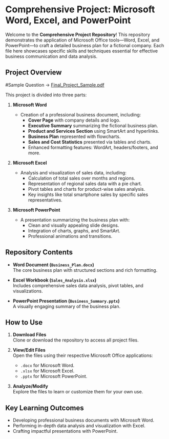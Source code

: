 # Comprehensive Project: Microsoft Word, Excel, and PowerPoint

Welcome to the **Comprehensive Project Repository**! This repository demonstrates the application of Microsoft Office tools—Word, Excel, and PowerPoint—to craft a detailed business plan for a fictional company. Each file here showcases specific skills and techniques essential for effective business communication and data analysis.

## Project Overview

#Sample Question ->
[Final_Project_Sample.pdf](https://github.com/user-attachments/files/18131367/Final_Project_Sample.pdf)

This project is divided into three parts:

1. **Microsoft Word**
   - Creation of a professional business document, including:
     - **Cover Page** with company details and logo.
     - **Executive Summary** summarizing the fictional business plan.
     - **Product and Services Section** using SmartArt and hyperlinks.
     - **Business Plan** represented with flowcharts.
     - **Sales and Cost Statistics** presented via tables and charts.
     - Enhanced formatting features: WordArt, headers/footers, and more.

2. **Microsoft Excel**
   - Analysis and visualization of sales data, including:
     - Calculation of total sales over months and regions.
     - Representation of regional sales data with a pie chart.
     - Pivot tables and charts for product-wise sales analysis.
     - Key insights like total smartphone sales by specific sales representatives.

3. **Microsoft PowerPoint**
   - A presentation summarizing the business plan with:
     - Clean and visually appealing slide designs.
     - Integration of charts, graphs, and SmartArt.
     - Professional animations and transitions.

## Repository Contents

- **Word Document (`Business_Plan.docx`)**  
  The core business plan with structured sections and rich formatting.

- **Excel Workbook (`Sales_Analysis.xlsx`)**  
  Includes comprehensive sales data analysis, pivot tables, and visualizations.

- **PowerPoint Presentation (`Business_Summary.pptx`)**  
  A visually engaging summary of the business plan.

## How to Use

1. **Download Files**  
   Clone or download the repository to access all project files.

2. **View/Edit Files**  
   Open the files using their respective Microsoft Office applications:
   - `.docx` for Microsoft Word.
   - `.xlsx` for Microsoft Excel.
   - `.pptx` for Microsoft PowerPoint.

3. **Analyze/Modify**  
   Explore the files to learn or customize them for your own use.

## Key Learning Outcomes

- Developing professional business documents with Microsoft Word.
- Performing in-depth data analysis and visualization with Excel.
- Crafting impactful presentations with PowerPoint.
